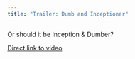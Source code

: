 ```yaml
---
title: "Trailer: Dumb and Inceptioner"
---
```

<p>Or should it be Inception & Dumber?</p>
<p><a href="http://www.youtube.com/watch?v=zLDx-BPgxxA">Direct link to video</a></p>
